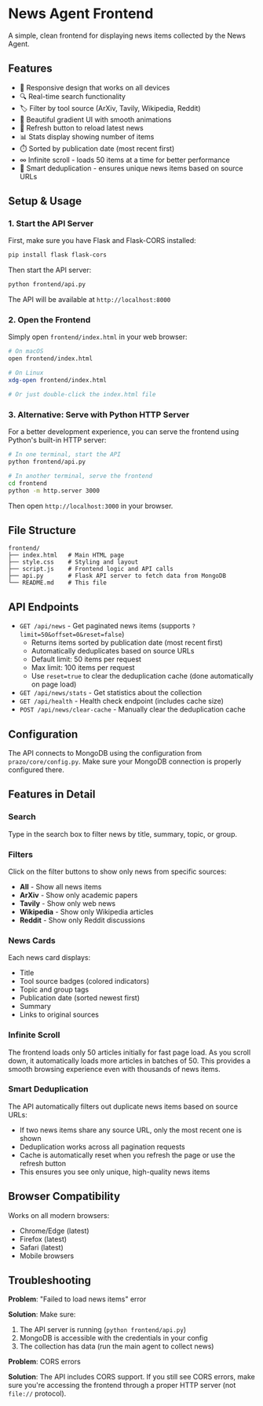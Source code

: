 # News Agent Frontend

A simple, clean frontend for displaying news items collected by the News Agent.

## Features

- 📱 Responsive design that works on all devices
- 🔍 Real-time search functionality
- 🏷️ Filter by tool source (ArXiv, Tavily, Wikipedia, Reddit)
- 🎨 Beautiful gradient UI with smooth animations
- 🔄 Refresh button to reload latest news
- 📊 Stats display showing number of items
- ⏱️ Sorted by publication date (most recent first)
- ∞ Infinite scroll - loads 50 items at a time for better performance
- 🎯 Smart deduplication - ensures unique news items based on source URLs

## Setup & Usage

### 1. Start the API Server

First, make sure you have Flask and Flask-CORS installed:

```bash
pip install flask flask-cors
```

Then start the API server:

```bash
python frontend/api.py
```

The API will be available at `http://localhost:8000`

### 2. Open the Frontend

Simply open `frontend/index.html` in your web browser:

```bash
# On macOS
open frontend/index.html

# On Linux
xdg-open frontend/index.html

# Or just double-click the index.html file
```

### 3. Alternative: Serve with Python HTTP Server

For a better development experience, you can serve the frontend using Python's built-in HTTP server:

```bash
# In one terminal, start the API
python frontend/api.py

# In another terminal, serve the frontend
cd frontend
python -m http.server 3000
```

Then open `http://localhost:3000` in your browser.

## File Structure

```
frontend/
├── index.html   # Main HTML page
├── style.css    # Styling and layout
├── script.js    # Frontend logic and API calls
├── api.py       # Flask API server to fetch data from MongoDB
└── README.md    # This file
```

## API Endpoints

- `GET /api/news` - Get paginated news items (supports `?limit=50&offset=0&reset=false`)
  - Returns items sorted by publication date (most recent first)
  - Automatically deduplicates based on source URLs
  - Default limit: 50 items per request
  - Max limit: 100 items per request
  - Use `reset=true` to clear the deduplication cache (done automatically on page load)
- `GET /api/news/stats` - Get statistics about the collection
- `GET /api/health` - Health check endpoint (includes cache size)
- `POST /api/news/clear-cache` - Manually clear the deduplication cache

## Configuration

The API connects to MongoDB using the configuration from `prazo/core/config.py`. Make sure your MongoDB connection is properly configured there.

## Features in Detail

### Search
Type in the search box to filter news by title, summary, topic, or group.

### Filters
Click on the filter buttons to show only news from specific sources:
- **All** - Show all news items
- **ArXiv** - Show only academic papers
- **Tavily** - Show only web news
- **Wikipedia** - Show only Wikipedia articles
- **Reddit** - Show only Reddit discussions

### News Cards
Each news card displays:
- Title
- Tool source badges (colored indicators)
- Topic and group tags
- Publication date (sorted newest first)
- Summary
- Links to original sources

### Infinite Scroll
The frontend loads only 50 articles initially for fast page load. As you scroll down, it automatically loads more articles in batches of 50. This provides a smooth browsing experience even with thousands of news items.

### Smart Deduplication
The API automatically filters out duplicate news items based on source URLs:
- If two news items share any source URL, only the most recent one is shown
- Deduplication works across all pagination requests
- Cache is automatically reset when you refresh the page or use the refresh button
- This ensures you see only unique, high-quality news items

## Browser Compatibility

Works on all modern browsers:
- Chrome/Edge (latest)
- Firefox (latest)
- Safari (latest)
- Mobile browsers

## Troubleshooting

**Problem**: "Failed to load news items" error

**Solution**: Make sure:
1. The API server is running (`python frontend/api.py`)
2. MongoDB is accessible with the credentials in your config
3. The collection has data (run the main agent to collect news)

**Problem**: CORS errors

**Solution**: The API includes CORS support. If you still see CORS errors, make sure you're accessing the frontend through a proper HTTP server (not `file://` protocol).

